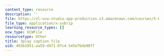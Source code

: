 ```yaml
---
content_type: resource
description: ''
file: https://ol-ocw-studio-app-production.s3.amazonaws.com/courses/5-61-physical-chemistry-fall-2017/493b1951aa59d47107c4545e7bde98ff_zq0KO8Gmrm0.srt
file_type: application/x-subrip
learning_resource_types: []
ocw_type: OCWFile
resourcetype: Other
title: 3play caption file
uid: 493b1951-aa59-d471-07c4-545e7bde98ff
---
```

